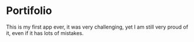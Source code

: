 # Portifolio
This is my first app ever, it was very challenging, yet I am still very proud of it, even if it has lots of mistakes.
